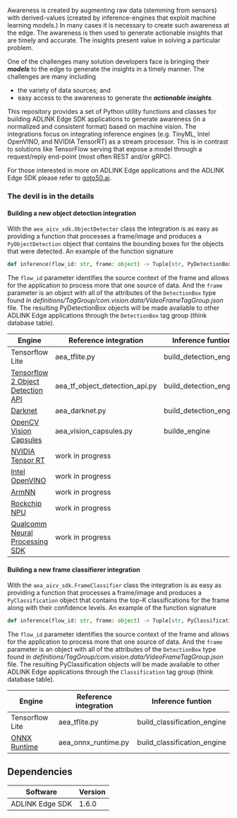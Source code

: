 Awareness is created by augmenting raw data (stemming from sensors) with derived-values (created by inference-engines that exploit machine learning models.) In many cases it is necessary to create such awareness at the edge. The awareness is then used to generate actionable insights that are timely and accurate. The insights present value in solving a particular problem.

One of the challenges many solution developers face is bringing their **_models_** to the edge to generate the insights in a timely manner. The challenges are many including
* the variety of data sources; and
* easy access to the awareness to generate the **_actionable insights_**.

This repository provides a set of Python utility functions and classes for building ADLINK Edge SDK applications to generate awareness (in a normalized and consistent format) based on machine vision. The integrations focus on integrating inference engines (e.g. TinyML, Intel OpenVINO, and NVIDIA TensorRT) as a stream processor. This is in contrast to solutions like TensorFlow serving that expose a model through a request/reply end-point (most often REST and/or gRPC).

For those interested in more on ADLINK Edge applications and the ADLINK Edge SDK please refer to [goto50.ai](http://www.goto50.ai).

### The devil is in the details
#### Building a new object detection integration
With the `aea_aicv_sdk.ObjectDetector` class the integration is as easy as providing a function that processes a frame/image and produces a `PyObjectDetection` object that contains the bounding boxes for the objects that were detected. An example of the function signature
```python
def inference(flow_id: str, frame: object) -> Tuple[str, PyDetectionBox]:
```
The `flow_id` parameter identifies the source context of the frame and allows for the application to process more that one source of data. And the `frame` parameter is an object with all of the attributes of the `DetectionBox` type found in _definitions/TagGroup/com.vision.data/VideoFrameTagGroup.json_ file. The resulting PyDetectionBox objects will be made available to other ADLINK Edge applications through the `DetectionBox` tag group (think database table).

| Engine | Reference integration | Inference funtion |
| ------ | --------------------- | ----------------- |
|Tensorflow Lite | aea_tflite.py | build_detection_engine |
| [Tensorflow 2 Object Detection API](https://github.com/tensorflow/models/tree/master/research/object_detection) | aea_tf_object_detection_api.py | build_detection_engine |
| [Darknet](https://github.com/AlexeyAB/darknet) | aea_darknet.py | build_detection_engine |
| [OpenCV Vision Capsules](https://github.com/opencv/open_vision_capsules) | aea_vision_capsules.py | builde_engine |
| [NVIDIA Tensor RT](https://developer.nvidia.com/tensorrt)| work in progress | |
| [Intel OpenVINO](https://software.intel.com/en-us/openvino-toolkit) | work in progress | |
| [ArmNN](https://github.com/ARM-software/armnn) | work in progress | |
| [Rockchip NPU]() | work in progress | |
| [Qualcomm Neural Processing SDK](https://developer.qualcomm.com/software/qualcomm-neural-processing-sdk) | work in progress | |


#### Building a new frame classifierer integration
With the `aea_aicv_sdk.FrameClassifier` class the integration is as easy as providing a function that processes a frame/image and produces a `PyClassification` object that contains the top-K classifications for the frame along with their confidence levels. An example of the function signature
```python
def inference(flow_id: str, frame: object) -> Tuple[str, PyClassification]:
```
The `flow_id` parameter identifies the source context of the frame and allows for the application to process more that one source of data. And the `frame` parameter is an object with all of the attributes of the `DetectionBox` type found in _definitions/TagGroup/com.vision.data/VideoFrameTagGroup.json_ file. The resulting PyClassification objects will be made available to other ADLINK Edge applications through the `Classification` tag group (think database table).

| Engine | Reference integration | Inference funtion |
| ------ | --------------------- | ----------------- |
|Tensorflow Lite | aea_tflite.py | build_classification_engine|
| [ONNX Runtime](https://github.com/microsoft/onnxruntime) | aea_onnx_runtime.py | build_classification_engine |

## Dependencies
| Software | Version |
| -------- | ------- |
| ADLINK Edge SDK | 1.6.0 |